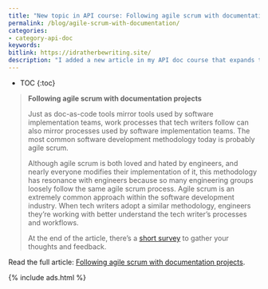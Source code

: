 ```yaml
---
title: "New topic in API course: Following agile scrum with documentation projects"
permalink: /blog/agile-scrum-with-documentation/
categories:
- category-api-doc
keywords:
bitlink: https://idratherbewriting.site/
description: "I added a new article in my API doc course that expands the notion of docs as code to include not only tools but processes as well. I included an excerpt below and a link to the full article."
---
```


* TOC
{:toc}

> **Following agile scrum with documentation projects**
>
> Just as doc-as-code tools mirror tools used by software implementation teams, work processes that tech writers follow can also mirror processes used by software implementation teams. The most common software development methodology today is probably agile scrum.
>
> Although agile scrum is both loved and hated by engineers, and nearly everyone modifies their implementation of it, this methodology has resonance with engineers because so many engineering groups loosely follow the same agile scrum process. Agile scrum is an extremely common approach within the software development industry. When tech writers adopt a similar methodology, engineers they’re working with better understand the tech writer’s processes and workflows.
>
> At the end of the article, there’s a [short survey](/learnapidoc/pubapis_agile_scrum_for_docs.html#short_survey) to gather your thoughts and feedback.

Read the full article: [Following agile scrum with documentation projects](/learnapidoc/pubapis_agile_scrum_for_docs.html).

{% include ads.html %}
